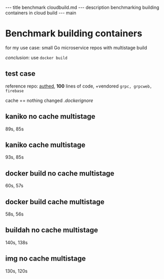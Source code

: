 --- title
benchmark cloudbuild.md
--- description
benchmarking building containers in cloud build
--- main


# Benchmark building containers

for my use case: small Go microservice repos with multistage build

_conclusion_: use `docker build`

## test case

reference repo: [authed](https://github.com/seankhliao/authed),
**100** lines of code, +vendored `grpc, grpcweb, firebase`

cache == nothing changed _.dockerignore_

## kaniko no cache multistage

89s, 85s

## kaniko cache multistage

93s, 85s

## docker build no cache multistage

60s, 57s

## docker build cache multistage

58s, 56s

## buildah no cache multistage

140s, 138s

## img no cache multistage

130s, 120s
